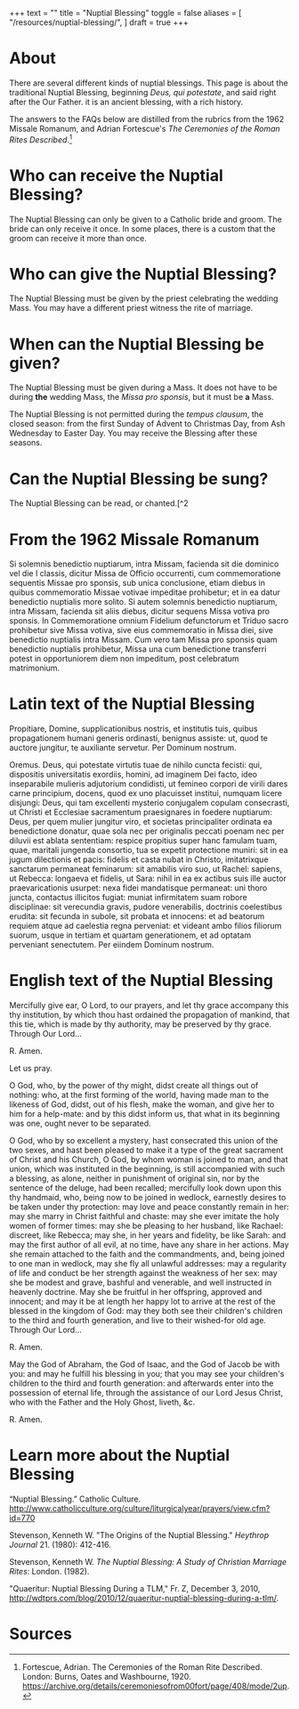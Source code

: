 +++
text = ""
title = "Nuptial Blessing"
toggle = false
aliases = [
    "/resources/nuptial-blessing/",
]
draft = true
+++

# About

There are several different kinds of nuptial blessings. This page is about the traditional Nuptial Blessing, beginning _Deus, qui potestate_, and said right after the Our Father. it is an ancient blessing, with a rich history. 

The answers to the FAQs below are distilled from the rubrics from the 1962 Missale Romanum, and Adrian Fortescue's _The Ceremonies of the Roman Rites Described_.[^1] 

# Who can receive the Nuptial Blessing? 

The Nuptial Blessing can only be given to a Catholic bride and groom. The bride can only receive it once. In some places, there is a custom that the groom can receive it more than once. 

# Who can give the Nuptial Blessing? 

The Nuptial Blessing must be given by the priest celebrating the wedding Mass. You may have a different priest witness the rite of marriage. 

# When can the Nuptial Blessing be given?

The Nuptial Blessing must be given during a Mass. It does not have to be during **the** wedding Mass, the _Missa pro sponsis_, but it must be **a** Mass.

The Nuptial Blessing is not permitted during the _tempus clausum_, the closed season: from the first Sunday of Advent to Christmas Day, from Ash Wednesday to Easter Day. You may receive the Blessing after these seasons. 

# Can the Nuptial Blessing be sung? 

The Nuptial Blessing can be read, or chanted.[^2

# From the 1962 Missale Romanum

Si solemnis benedictio nuptiarum, intra Missam, facienda sit die dominico vel die I classis, dicitur Missa de Officio occurrenti, cum commemoratione sequentis Missae pro sponsis, sub unica conclusione, etiam diebus in quibus commemoratio Missae votivae impeditae prohibetur; et in ea datur benedictio nuptialis more solito. Si autem solemnis benedictio nuptiarum, intra Missam, facienda sit aliis diebus, dicitur sequens Missa votiva pro sponsis. In Commemoratione omnium Fidelium defunctorum et Triduo sacro prohibetur sive Missa votiva, sive eius commemoratio in Missa diei, sive benedictio nuptialis intra Missam. Cum vero tam Missa pro sponsis quam benedictio nuptialis prohibetur, Missa una cum benedictione transferri potest in opportuniorem diem non impeditum, post celebratum matrimonium.

# Latin text of the Nuptial Blessing 

Propitiare, Domine, supplicationibus nostris, et institutis tuis, quibus propagationem humani generis ordinasti, benignus assiste: ut, quod te auctore jungitur, te auxiliante servetur. Per Dominum nostrum.

Oremus. Deus, qui potestate virtutis tuae de nihilo cuncta fecisti: qui, dispositis universitatis exordiis, homini, ad imaginem Dei facto, ideo inseparabile mulieris adjutorium condidisti, ut femineo corpori de virili dares carne principium, docens, quod ex uno placuisset institui, numquam licere disjungi: Deus, qui tam excellenti mysterio conjugalem copulam consecrasti, ut Christi et Ecclesiae sacramentum praesignares in foedere nuptiarum: Deus, per quem mulier jungitur viro, et societas principaliter ordinata ea benedictione donatur, quae sola nec per originalis peccati poenam nec per diluvii est ablata sententiam: respice propitius super hanc famulam tuam, quae, maritali jungenda consortio, tua se expetit protectione muniri: sit in ea jugum dilectionis et pacis: fidelis et casta nubat in Christo, imitatrixque sanctarum permaneat feminarum: sit amabilis viro suo, ut Rachel: sapiens, ut Rebecca: longaeva et fidelis, ut Sara: nihil in ea ex actibus suis ille auctor praevaricationis usurpet: nexa fidei mandatisque permaneat: uni thoro juncta, contactus illicitos fugiat: muniat infirmitatem suam robore disciplinae: sit verecundia gravis, pudore venerabilis, doctrinis coelestibus erudita: sit fecunda in subole, sit probata et innocens: et ad beatorum requiem atque ad caelestia regna perveniat: et videant ambo filios filiorum suorum, usque in tertiam et quartam generationem, et ad optatam perveniant senectutem. Per eiindem Dominum nostrum.

# English text of the Nuptial Blessing

Mercifully give ear, O Lord, to our prayers, and let thy grace accompany this thy institution, by which thou hast ordained the propagation of mankind, that this tie, which is made by thy authority, may be preserved by thy grace. Through Our Lord...

R. Amen.

Let us pray.

O God, who, by the power of thy might, didst create all things out of nothing: who, at the first forming of the world, having made man to the likeness of God, didst, out of his flesh, make the woman, and give her to him for a help-mate: and by this didst inform us, that what in its beginning was one, ought never to be separated. 

O God, who by so excellent a mystery, hast consecrated this union of the two sexes, and hast been pleased to make it a type of the great sacrament of Christ and his Church, O God, by whom woman is joined to man, and that union, which was instituted in the beginning, is still accompanied with such a blessing, as alone, neither in punishment of original sin, nor by the sentence of the deluge, had been recalled; mercifully look down upon this thy handmaid, who, being now to be joined in wedlock, earnestly desires to be taken under thy protection: may love and peace constantly remain in her: may she marry in Christ faithful and chaste: may she ever imitate the holy women of former times: may she be pleasing to her husband, like Rachael: discreet, like Rebecca; may she, in her years and fidelity, be like Sarah: and may the first author of all evil, at no time, have any share in her actions. May she remain attached to the faith and the commandments, and, being joined to one man in wedlock, may she fly all unlawful addresses: may a regularity of life and conduct be her strength against the weakness of her sex: may she be modest and grave, bashful and venerable, and well instructed in heavenly doctrine. May she be fruitful in her offspring, approved and innocent; and may it be at length her happy lot to arrive at the rest of the blessed in the kingdom of God: may they both see their children's children to the third and fourth generation, and live to their wished-for old age. Through Our Lord...

R. Amen.

May the God of Abraham, the God of Isaac, and the God of Jacob be with you: and may he fulfill his blessing in you; that you may see your children's children to the third and fourth generation: and afterwards enter into the possession of eternal life, through the assistance of our Lord Jesus Christ, who with the Father and the Holy Ghost, liveth, &c.

R. Amen.

# Learn more about the Nuptial Blessing

“Nuptial Blessing.” Catholic Culture.  http://www.catholicculture.org/culture/liturgicalyear/prayers/view.cfm?id=770

Stevenson, Kenneth W. "The Origins of the Nuptial Blessing." _Heythrop Journal_ 21. (1980): 412-416.

Stevenson, Kenneth W. _The Nuptial Blessing: A Study of Christian Marriage Rites_: London. (1982).

"Quaeritur: Nuptial Blessing During a TLM," Fr. Z, December 3, 2010, http://wdtprs.com/blog/2010/12/quaeritur-nuptial-blessing-during-a-tlm/.

# Sources

[^1]: Fortescue, Adrian. The Ceremonies of the Roman Rite Described. London: Burns, Oates and Washbourne, 1920. https://archive.org/details/ceremoniesofrom00fort/page/408/mode/2up.

[^2]: Friel, David. “Chant Notation—Nuptial Blessing (EF).” Corpus Christi Watershed, September 8, 2019. http://www.ccwatershed.org/blog/2019/sep/8/chant-notation-nuptial-blessing-extraordinary-form/.


